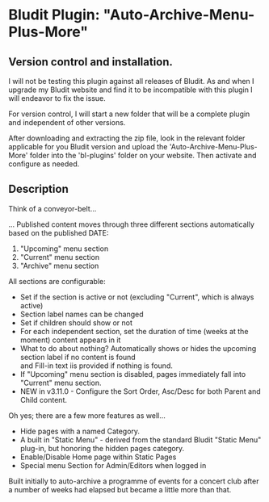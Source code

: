 # Bludit Plugin: "Auto-Archive-Menu-Plus-More"

## Version control and installation.
I will not be testing this plugin against all releases of Bludit.
As and when I upgrade my Bludit website and find it to be incompatible with this plugin I will endeavor to fix the issue.

For version control, I will start a new folder that will be a complete plugin and independent of other versions.

After downloading and extracting the zip file, look in the relevant folder applicable for you Bludit version and upload the 'Auto-Archive-Menu-Plus-More' folder into the 'bl-plugins' folder on your website. Then activate and configure as needed.

## Description
Think of a conveyor-belt...

... Published content moves through three different sections automatically based on the published DATE:
<ol><li>"Upcoming" menu section</li>
    <li>"Current" menu section</li>
    <li>"Archive" menu section</li>
</ol>

All sections are configurable:
<ul>
    <li>Set if the section is active or not (excluding "Current", which is always active)</li>
    <li>Section label names can be changed</li>    
    <li>Set if children should show or not</li>    
    <li>For each independent section, set the duration of time (weeks at the moment) content appears in it</li>
    <li>What to do about nothing? Automatically shows or hides the upcoming section label if no content is found</br>
        and Fill-in text iis provided if nothing is found.</li>
    <li>If "Upcoming" menu section is disabled, pages immediately fall into "Current" menu section.</li>
    <li>NEW in v3.11.0 - Configure the Sort Order, Asc/Desc for both Parent and Child content.</li>
</ul>

Oh yes; there are a few more features as well...
<ul>
    <li>Hide pages with a named Category.</li>
    <li>A built in "Static Menu" - derived from the standard Bludit "Static Menu" plug-in, but honoring the hidden pages category.</li>
    <li>Enable/Disable Home page within Static Pages</li>
    <li>Special menu Section for Admin/Editors when logged in</li>
</ul>

Built initially to auto-archive a programme of events for a concert club after a number of weeks had elapsed but became a little more than that.
